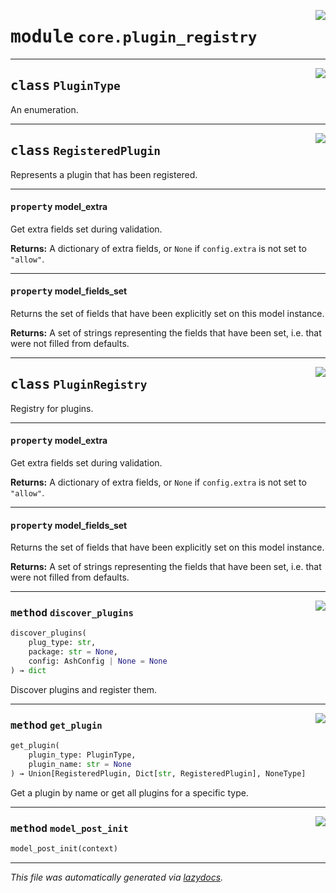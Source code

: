 <!-- markdownlint-disable -->

<a href="https://github.com/example/my-project/blob/main/src/automated_security_helper/core/plugin_registry.py#L0"><img align="right" style="float:right;" src="https://img.shields.io/badge/-source-cccccc?style=flat-square"></a>

# <kbd>module</kbd> `core.plugin_registry`






---

<a href="https://github.com/example/my-project/blob/main/src/automated_security_helper/core/plugin_registry.py#L28"><img align="right" style="float:right;" src="https://img.shields.io/badge/-source-cccccc?style=flat-square"></a>

## <kbd>class</kbd> `PluginType`
An enumeration.





---

<a href="https://github.com/example/my-project/blob/main/src/automated_security_helper/core/plugin_registry.py#L34"><img align="right" style="float:right;" src="https://img.shields.io/badge/-source-cccccc?style=flat-square"></a>

## <kbd>class</kbd> `RegisteredPlugin`
Represents a plugin that has been registered.


---

#### <kbd>property</kbd> model_extra

Get extra fields set during validation.



**Returns:**
  A dictionary of extra fields, or `None` if `config.extra` is not set to `"allow"`.

---

#### <kbd>property</kbd> model_fields_set

Returns the set of fields that have been explicitly set on this model instance.



**Returns:**
  A set of strings representing the fields that have been set,  i.e. that were not filled from defaults.




---

<a href="https://github.com/example/my-project/blob/main/src/automated_security_helper/core/plugin_registry.py#L59"><img align="right" style="float:right;" src="https://img.shields.io/badge/-source-cccccc?style=flat-square"></a>

## <kbd>class</kbd> `PluginRegistry`
Registry for plugins.


---

#### <kbd>property</kbd> model_extra

Get extra fields set during validation.



**Returns:**
  A dictionary of extra fields, or `None` if `config.extra` is not set to `"allow"`.

---

#### <kbd>property</kbd> model_fields_set

Returns the set of fields that have been explicitly set on this model instance.



**Returns:**
  A set of strings representing the fields that have been set,  i.e. that were not filled from defaults.



---

<a href="https://github.com/example/my-project/blob/main/src/automated_security_helper/core/plugin_registry.py#L82"><img align="right" style="float:right;" src="https://img.shields.io/badge/-source-cccccc?style=flat-square"></a>

### <kbd>method</kbd> `discover_plugins`

```python
discover_plugins(
    plug_type: str,
    package: str = None,
    config: AshConfig | None = None
) → dict
```

Discover plugins and register them.

---

<a href="https://github.com/example/my-project/blob/main/src/automated_security_helper/core/plugin_registry.py#L198"><img align="right" style="float:right;" src="https://img.shields.io/badge/-source-cccccc?style=flat-square"></a>

### <kbd>method</kbd> `get_plugin`

```python
get_plugin(
    plugin_type: PluginType,
    plugin_name: str = None
) → Union[RegisteredPlugin, Dict[str, RegisteredPlugin], NoneType]
```

Get a plugin by name or get all plugins for a specific type.

---

<a href="https://github.com/example/my-project/blob/main/src/automated_security_helper/core/plugin_registry.py#L65"><img align="right" style="float:right;" src="https://img.shields.io/badge/-source-cccccc?style=flat-square"></a>

### <kbd>method</kbd> `model_post_init`

```python
model_post_init(context)
```








---

_This file was automatically generated via [lazydocs](https://github.com/ml-tooling/lazydocs)._
